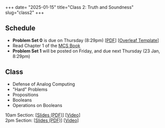 +++
date= "2025-01-15"
title="Class 2: Truth and Soundness"
slug="class2"
+++

## Schedule

- **Problem Set 0** is due on Thursday (8:29pm) [[PDF](/docs/ps0.pdf)] [[Overleaf Template](https://www.overleaf.com/read/ctsgckxvvfsf#49bbb2)]
- Read Chapter 1 of the [MCS Book](/docs/mcs.pdf)
- **Problem Set 1** will be posted on Friday, and due next Thursday (23 Jan, 8:29pm)

## Class

- Defense of Analog Computing
- "Hard" Problems
- Propositions
- Booleans
- Operations on Booleans

10am Section: [[Slides (PDF)](https://www.dropbox.com/scl/fi/djikyiidqqwjt7y2vk6c3/cs2120-class02-dave.pdf?rlkey=s4o3s247s3kjqx2chnvbxndwj&dl=0)] [[Video](https://uva.hosted.panopto.com/Panopto/Pages/Viewer.aspx?id=90035ca8-0257-44ef-b43c-b26600f79580)]  
2pm Section: [[Slides (PDF)](TODO)] [[Video](TODO)]



